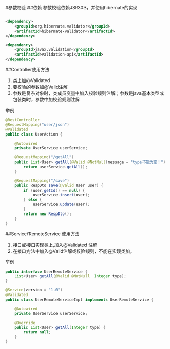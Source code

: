#参数校验
##依赖
参数校验依赖JSR303，并使用hibernate的实现
```xml

<dependency>
    <groupId>org.hibernate.validator</groupId>
    <artifactId>hibernate-validator</artifactId>
</dependency>

<dependency>
    <groupId>javax.validation</groupId>
    <artifactId>validation-api</artifactId>
</dependency>
```

##Controller使用方法

1. 类上加@Validated
2. 要校验的参数加@Valid注解
3. 参数是复杂对象时，类成员变量中加入校验规则注解；参数是java基本类型或包装类时，参数中加校验规则注解

举例
```java
@RestController
@RequestMapping("user/json")
@Validated
public class UserAction {

    @Autowired
    private UserService userService;

    @RequestMapping("/getAll")
    public List<User> getAll(@Valid @NotNull(message = "type不能为空！") Integer type) {
        return userService.getAll();
    }

    @RequestMapping("/save")
    public RespDto save(@Valid User user) {
        if (user.getId() == null) {
            userService.insert(user);
        } else {
            userService.update(user);
        }
        return new RespDto();
    }
}

```

##Service/RemoteService 使用方法
1. 接口或接口实现类上,加入@Validated 注解
2. 在接口方法中加入@Valid注解或校验规则，不能在实现类加。

举例
```java
public interface UserRemoteService {
    List<User> getAll(@Valid @NotNull  Integer type);
}

@Service(version = "1.0")
@Validated
public class UserRemoteServiceImpl implements UserRemoteService {

    @Autowired
    private UserService userService;

    @Override
    public List<User> getAll(Integer type) {
        return null;
    }
}

```

